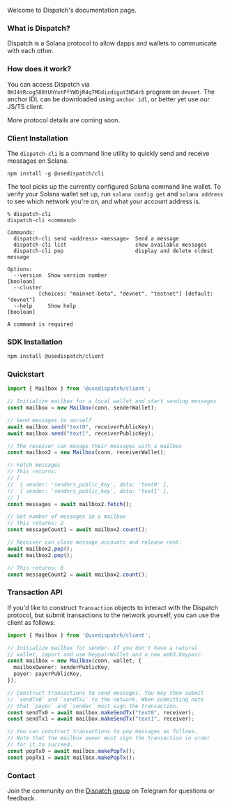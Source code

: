 Welcome to Dispatch's documentation page.

### What is Dispatch?
Dispatch is a Solana protocol to allow dapps and wallets to communicate with each other.

### How does it work?
You can access Dispatch via `BHJ4tRcogS88tUhYotPfYWDjR4q7MGdizdiguY3N54rb` program on `devnet`. The anchor IDL can be downloaded using `anchor idl`, or better yet use our JS/TS client.

More protocol details are coming soon.

### Client Installation

The `dispatch-cli` is a command line utility to quickly send and receive messages on Solana. 

```
npm install -g @usedispatch/cli
```

The tool picks up the currently configured Solana command line wallet. To verify your Solana wallet set up, run `solana config get` and `solana address` to see which network you're on, and what your account address is.

```
% dispatch-cli
dispatch-cli <command>

Commands:
  dispatch-cli send <address> <message>  Send a message
  dispatch-cli list                      show available messages
  dispatch-cli pop                       display and delete oldest message

Options:
  --version  Show version number                                   [boolean]
  --cluster
          [choices: "mainnet-beta", "devnet", "testnet"] [default: "devnet"]
  --help     Show help                                             [boolean]

A command is required
```



### SDK Installation

```bash
npm install @usedispatch/client
```

### Quickstart


```typescript
import { Mailbox } from '@usedispatch/client';

// Initialize mailbox for a local wallet and start sending messages
const mailbox = new Mailbox(conn, senderWallet);

// Send messages to ourself
await mailbox.send("text0", receiverPublicKey);
await mailbox.send("text1", receiverPublicKey);

// The receiver can manage their messages with a mailbox
const mailbox2 = new Mailbox(conn, receiverWallet);

// Fetch messages
// This returns:
// [
//  { sender: 'senders_public_key', data: 'text0' },
//  { sender: 'senders_public_key', data: 'text1' },
// ]
const messages = await mailbox2.fetch();

// Get number of messages in a mailbox
// This returns: 2
const messageCount1 = await mailbox2.count();

// Receiver can close message accounts and release rent.
await mailbox2.pop();
await mailbox2.pop();

// This returns: 0
const messageCount2 = await mailbox2.count();
```

### Transaction API


If you'd like to construct `Transaction` objects to interact with the Dispatch protocol,
but submit transactions to the network yourself, you can use the client as follows:


```typescript
import { Mailbox } from '@usedispatch/client';

// Initialize mailbox for sender. If you don't have a natural
// wallet, import and use KeypairWallet and a new web3.Keypair.
const mailbox = new Mailbox(conn, wallet, {
  mailboxOwener: senderPublicKey,
  payer: payerPublicKey,
});

// Construct transactions to send messages. You may then submit
// `sendTx0` and `sendTx1` to the network. When submitting note
// that `payer` and `sender` must sign the transaction.
const sendTx0 = await mailbox.makeSendTx("text0", receiver);
const sendTx1 = await mailbox.makeSendTx("text1", receiver);

// You can construct transactions to pop messages as follows.
// Note that the mailbox owner must sign the transaction in order
// for it to succeed.
const popTx0 = await mailbox.makePopTx();
const popTx1 = await mailbox.makePopTx();
```

### Contact
Join the community on the [Dispatch group](https://t.me/+tY-bKbPLixw1MmI5) on Telegram for questions or feedback.
